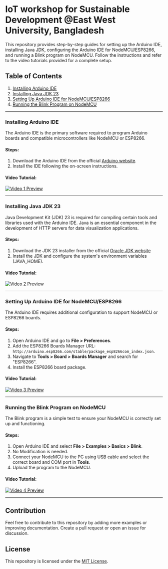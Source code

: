 # IoT workshop for Sustainable Development @East West University, Bangladesh
This repository provides step-by-step guides for setting up the Arduino IDE, installing Java JDK, configuring the Arduino IDE for NodeMCU/ESP8266, and running a Blink program on NodeMCU. Follow the instructions and refer to the video tutorials provided for a complete setup.

## Table of Contents

1. [Installing Arduino IDE](#installing-arduino-ide)
2. [Installing Java JDK 23](#installing-java-jdk-23)
3. [Setting Up Arduino IDE for NodeMCU/ESP8266](#setting-up-arduino-ide-for-nodemcu-esp8266)
4. [Running the Blink Program on NodeMCU](#running-the-blink-program-on-nodemcu)

---

### Installing Arduino IDE

The Arduino IDE is the primary software required to program Arduino boards and compatible microcontrollers like NodeMCU or ESP8266.

#### Steps:
1. Download the Arduino IDE from the official [Arduino website](https://www.arduino.cc/en/software).
2. Install the IDE following the on-screen instructions.

#### Video Tutorial:
<a href="https://www.youtube.com/watch?v=BpjWgBRpcS0" target="_blank">
    <img src="https://img.youtube.com/vi/BpjWgBRpcS0/hqdefault.jpg" alt="Video 1 Preview" />
</a>

---

### Installing Java JDK 23

Java Development Kit (JDK) 23 is required for compiling certain tools and libraries used with the Arduino IDE. Java is an essential component in the development of HTTP servers for data visualization applications.

#### Steps:
1. Download the JDK 23 installer from the official [Oracle JDK website](https://www.oracle.com/java/technologies/downloads)
2. Install the JDK and configure the system's environment variables (JAVA_HOME).

#### Video Tutorial:
<a href="https://www.youtube.com/watch?v=7CGLfDCYoR4" target="_blank">
    <img src="https://img.youtube.com/vi/7CGLfDCYoR4/hqdefault.jpg" alt="Video 2 Preview" />
</a>

---

### Setting Up Arduino IDE for NodeMCU/ESP8266

The Arduino IDE requires additional configuration to support NodeMCU or ESP8266 boards.

#### Steps:
1. Open Arduino IDE and go to **File > Preferences**.
2. Add the ESP8266 Boards Manager URL: `http://arduino.esp8266.com/stable/package_esp8266com_index.json`.
3. Navigate to **Tools > Board > Boards Manager** and search for "ESP8266".
4. Install the ESP8266 board package.

#### Video Tutorial:
<a href="https://www.youtube.com/watch?v=psaGkSOoJpY&t=35s" target="_blank">
    <img src="https://img.youtube.com/vi/psaGkSOoJpY/hqdefault.jpg" alt="Video 3 Preview" />
</a>

---

### Running the Blink Program on NodeMCU

The Blink program is a simple test to ensure your NodeMCU is correctly set up and functioning.

#### Steps:
1. Open Arduino IDE and select **File > Examples > Basics > Blink**.
2. No Modification is needed.
3. Connect your NodeMCU to the PC using USB cable and select the correct board and COM port in **Tools**.
4. Upload the program to the NodeMCU.

#### Video Tutorial:
<a href="https://youtu.be/fALpHXah9-k?si=sAg0InqzU4kIbPnJ" target="_blank">
    <img src="https://img.youtube.com/vi/fALpHXah9-k/hqdefault.jpg" alt="Video 4 Preview" />
</a>

---

## Contribution

Feel free to contribute to this repository by adding more examples or improving documentation. Create a pull request or open an issue for discussion.

## License

This repository is licensed under the [MIT License](LICENSE).
